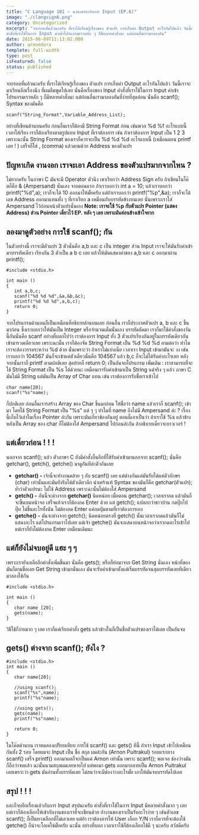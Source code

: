 ```yaml
---
title: "C Language 101 – นานาสาระกับการ Input (EP.6)"
image: "./clangsign6.png"
category: Uncategorized
excerpt: "จากรอบที่แล้วนะครับ ที่เราได้เรียนรู้เรื่องของ ตัวแปร การเก็บค่า Output อะไรกันไปแล้ว วันนี้เราจะมาเรียนอีกเรื่องนึงนั่นคือเรื่องของ Input
คำสั่งที่เราใช้ในการ Input ค่าเข้าโปรแกรมเราหลัก ๆ ก็มีหลายคำสั่งนะ แต่ก่อนอื่นเรามาลองอัน"
date: 2015-06-09T11:13:02.000
author: arnondora
templete: full-width
type: post
isFeatured: false
status: published
---
```


จากรอบที่แล้วนะครับ ที่เราได้เรียนรู้เรื่องของ ตัวแปร การเก็บค่า Output อะไรกันไปแล้ว วันนี้เราจะมาเรียนอีกเรื่องนึง ที่ผมลืมพูดไปเลย นั่นคือเรื่องของ Input
คำสั่งที่เราใช้ในการ Input ค่าเข้าโปรแกรมเราหลัก ๆ ก็มีหลายคำสั่งนะ แต่ก่อนอื่นเรามาลองอันที่ง่ายที่สุดก่อน นั่นคือ scanf(); Syntax ของมันคือ

    scanf("String_Format",Variable_Address_List);

อย่างที่เขียนด้านบนครับ ก่อนอื่นเราก็ต้องมี String Format ก่อน เช่นพวก %d %f อะไรแบบนี้ เวลาใส่เรียง เราก็ต้องเรียงตามรูปแบบ Input ที่เราต้องการ เช่น ถ้าเราต้องการ Input เป็น
1 2 3 เพราะฉะนั้น String Format ของเราก็ควรจะเป็น %d %d %d อะไรแบบนี้ (เหมือนตอน printf เลย ! )
เสร็จก็ใส่ , (comma) แล้วตามด้วย Address ของตัวแปร

## ปัญหาเกิด งานงอก เราจะเอา Address ของตัวแปรมากจากไหน ?
ไม่ยากครับ ในภาษา C มันจะมี Operator ตัวนึง เขาเรียกว่า Address Sign ครับ ถ้าเขียนในโค๊ตก็คือ & (Ampersand) นั่นเอง
จากตอนแรก ถ้าเราบอกว่า int a = 10;
แล้วเราบอกว่า printf("%d",a); เราก็จะได้ 10 ออกมาให้มั้ยครับ
แต่ถ้าเราบอกว่า printf("%p",&a); เราก็จะได้เลข Address ออกมาแทนทั้ง ๆ ที่เราเรียก a เหมือนกับบรรทัดข้างบนเลย นั่นเพราะเราใส่ Ampersand ไว้ก่อนหน้าตัวแปรนั่นเอง
**Note: เราจะใช้ %p กับตัวแปร Pointer (แสดง Address) ส่วน Pointer เดี๋ยวไว้ EP. หลัง ๆ เลย เพราะมันค่อนข้างเข้าใจยาก**

## ลองมาดูตัวอย่าง การใช้ scanf(); กัน
ในตัวอย่างนี้ เราจะมีตัวแปร 3 ตัวนั่นคือ a,b และ c เป็น integer ส่วน Input เราจะให้มันรับค่าเข้ามาบรรทัดเดียว เรียงกัน 3 ตัวเป็น a b c เลย แล้วให้มันแสดงค่าของ a,b และ c ออกมาผ่าน printf();

    #include <stdio.h>

    int main ()
    {
       int a,b,c;
       scanf("%d %d %d",&a,&b,&c);
       printf("%d %d %d",a,b,c);
       return 0;
    }

จากโปรแกรมด้านบนก็เป็นเหมือนที่อธิบายด้านบนเลย ก่อนอื่น เราก็ประกาศตัวแปร a, b และ c ขึ้นมาก่อน ซึ่งเราบอกว่าให้มันเป็น Integer หรือจำนวนเต็มนั่นเอง
บรรทัดถัดมา เราก็มาใช้คำสั่งของวันนี้กันนั่นคือ scanf อย่างที่บอกไปว่า เราต้องการ Input ทั้ง 3 ตัวแปรเรียงกันอยู่ในบรรทัดเดียวกันเข้ามารวดเดียวเลย เพราะฉะนั้น เราก็ต้องจัด String Format เป็น %d %d %d
ถามต่อว่า ทำไมเราจะต้องวรรคระหว่าง %d ด้วย นั่นเพราะว่า ถ้าเราไม่แบ่งเนี่ย เวลาเรา Input เข้ามามันจะ งง เช่น เราบอกว่า 104567 มันก็จะเข้าแค่ตัวเดียวนั่นคือ 104567 แล้ว b,c ก็จะไม่ได้รับค่าอะไรเลย
หลังจากนั้นเราก็ printf ตามปกติเลย สุดท้ายก็ return 0; เป็นอันจบโปรแกรม
เพิ่มเติม : เราสามารถที่จะใช้ String Format เป็น %s ได้ด้วยนะ เหมือนเรารับค่าเข้ามาเป็น String แต่จริง ๆ แล้ว ภาษา C มันไม่มี String แต่มันเป็น Array of Char แทน เช่น เราต้องการรับชื่อเราเข้าไป

    char name[20];
    scanf("%s"name);

ก็ปกติเลย ก่อนอื่นเรารสร้าง Array ของ Char ขึ้นมาก่อน ให้ชื่อว่า name แล้วเราก็ scanf(); เข้ามา โดยใช้ String Format เป็น "%s" แต่ ๆ ๆ ทำไมที่ name ถึงไม่มี Ampersand ล่ะ ? เรื่องนี้เก็บไว้เล่าในเรื่อง Pointer ล่ะกัน เพราะมันเกี่ยวข้องกันอยู่ ตอนนี้เอาเป็นว่า ถ้าเราใช้ %s แล้วข้างหลังเป็น Array ของ char ก็ไม่ต้องใส่ Ampersand ไปก่อนล่ะกัน ถ้าอธิบายเดี่ยวจะยาวเวอร์ !

## แต่เดี๋ยวก่อน ! ! !
นอกจาก scanf(); แล้ว ตัวภาษา C ยังมีคำสั่งอื่นอีกที่ใช้รับค่าเข้ามานอกจาก scanf(); นั่นคือ getchar(), getch(), getche() มาดูกันทีล่ะตัวกันเลย

* **getchar() -** เจ้านี่จะทำงานคล้าย ๆ กับ scanf() เลย แต่ต่างกันแค่มันรับได้แค่ตัวอักษร (char) เท่านั้นและมันยังรับได้ตัวเดียวอีก น่าเศร้าแท้ Syntax ของมันก็คือ getchar(ตัวแปร); ย้ำว่าตัวแปรนะ ไม่ใช้ Address เพราะฉะนั้นไม่ต้องใส่ Ampersand
* **getch() -** อันนี้จะต่างจาก **getchar()** นิดหน่อย เมื่อตอน getchar(); เวลาเรากด แล้วมันก็จะขึ้นบนหน้าจอ เสร็จแล้วเราก็ต้องกด Enter ด้วย แต่ getch(); แปลกกว่าชาวบ้าน กดปุ๊บไปปุ๊บ ไม่ขึ้นอะไรทั้งนัน ไม่ต้องกด Enter แค่กดปุ่มตามที่เราต้องการเอง
* **getche() -** มันจะต่างจาก getch(); นิดหน่อยตรงที่ getch() นั้นเวลาเรากดแล้วมันก็ไม่แสดงอะไร แต่โปรแกรมเราไปเลย แต่เจ้า getche() มันจะแสดงบนหน้าจอว่าเรากดอะไรเข้าไป แต่เราก็ยังไม่ต้องกด Enter เหมือนเดิมนะ

## แต่ก็ยังไม่จบอยู่ดี แฮะ ๆ ๆ
เพราะเรายังเหลืออีกคำสั่งเพิ่มขึ้นมา นั่นคือ gets(); หรือก็ย่อมาจาก Get String นั่นเอง หน้าที่ของมันก็ตามชื่อเลย Get String เข้ามานั่นเอง มันจะรับค่าเข้ามาตั้งแต่เริ่มบรรทัดจนสุดบรรทัดเลยทีเดียว มาลองใช้กัน

    #include <stdio.h>

    int main ()
    {
       char name [20];
       gets(name);
    }

วิธีใช้ก็ง่ายมาก ๆ เลย เราก็แค่เรียกคำสั่ง gets แล้วข้างในก็เป็นชื่อตัวแปรของเราได้เลย เป็นอันจบ

## gets() ต่างจาก scanf(); ยังไง ?

    #include <stdio.h>
    int main ()
    {
       char name[20];

       //using scanf();
       scanf("%s",name);
       printf("%s"name);

       //using gets();
       gets(name);
       printf("%s"name);

       return 0;
    }

ในโค๊ตด้านบน เราทดลองเปรียบเทียบ การใช้ scanf() และ gets() ทีนี้ ถ้าเรา Input เข้าไปเหมือนกันทั้ง 2 รอบ โดยผมจะ Input เป็น ชื่อ สกุล ผมล่ะกัน (Arnon Puitrakul)
รอบแรกทาง scanf() เสร็จ printf() ออกมาผลก็จะเป็นแค่ Arnon เท่านั้น เพราะ scanf(); พอเจอ ช่องว่างมันก็ถือว่าจบแล้ว ฉะนั้นนามสกุลผมเลยหายไป
แต่พอมา gets ออกมากลายเป็น Arnon Puitrakul เลยเพราะว่า gets มันอ่านทั้งบรรทัดเลย ไม่สนว่าจะมีช่องว่างอะไรมั้ย เอาให้มันจบบรรทัดไปเลย

## สรุป ! ! !
และก็จบอีกเรื่องแล้วกับการ Input สรุปนะครับ คำสั่งที่เราใช้ในการ Input มีหลายคำสั่งมาก ๆ เลย แต่เราก็ต้องเลือกให้เข้ากับงานของเราที่จะเขียนด้วย ถ้างานของเราเป็นรับอะไรง่าย ๆ เช่นตัวเลข scanf(); ก็เป็นทางเลือกที่ไม่เลวเลย แต่ถ้า เราต้องการให้ User เลือก Y/N เราก็ควรที่จะต้องใช้ getche() ก็น่าจะโอเคใช่มั้ยครับ ฉะนั้น อย่างที่บอก เวลาเราใช้ก็ต้องเลือกใช้ดี ๆ นะครับ สวัสดีครับ
